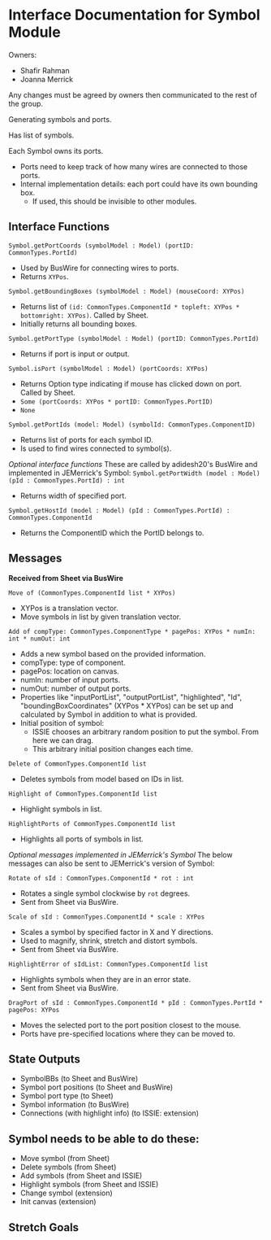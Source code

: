 # Interface Documentation for Symbol Module

Owners:
 - Shafir Rahman
 - Joanna Merrick

Any changes must be agreed by owners then communicated to the rest of the group.

Generating symbols and ports.

Has list of symbols.

Each Symbol owns its ports.
 - Ports need to keep track of how many wires are connected to those ports.
 - Internal implementation details: each port could have its own bounding box.
    - If used, this should be invisible to other modules.

## Interface Functions

`Symbol.getPortCoords (symbolModel : Model) (portID: CommonTypes.PortId)`
 - Used by BusWire for connecting wires to ports.
 - Returns `XYPos`.

`Symbol.getBoundingBoxes (symbolModel : Model) (mouseCoord: XYPos)`
 - Returns list of `(id: CommonTypes.ComponentId * topleft: XYPos * bottomright: XYPos)`. Called by Sheet.
 - Initially returns all bounding boxes.

`Symbol.getPortType (symbolModel : Model) (portID: CommonTypes.PortId)`
 - Returns if port is input or output.

`Symbol.isPort (symbolModel : Model) (portCoords: XYPos)`
 - Returns Option type indicating if mouse has clicked down on port. Called by Sheet.
 - `Some (portCoords: XYPos * portID: CommonTypes.PortID)`
 - `None`

`Symbol.getPortIds (model: Model) (symbolId: CommonTypes.ComponentID)`
 - Returns list of ports for each symbol ID.
 - Is used to find wires connected to symbol(s).

*Optional interface functions*
These are called by adidesh20's BusWire and implemented in JEMerrick's Symbol:
`Symbol.getPortWidth (model : Model) (pId : CommonTypes.PortId) : int`
 - Returns width of specified port.

`Symbol.getHostId (model : Model) (pId : CommonTypes.PortId) : CommonTypes.ComponentId`
 - Returns the ComponentID which the PortID belongs to.

## Messages
**Received from Sheet via BusWire**

`Move of (CommonTypes.ComponentId list * XYPos)`
 - XYPos is a translation vector.
 - Move symbols in list by given translation vector.

`Add of compType: CommonTypes.ComponentType * pagePos: XYPos * numIn: int * numOut: int`
 - Adds a new symbol based on the provided information.
 - compType: type of component.
 - pagePos: location on canvas.
 - numIn: number of input ports.
 - numOut: number of output ports.
 - Properties like "inputPortList", "outputPortList", "highlighted", "Id", "boundingBoxCoordinates" (XYPos * XYPos) can be set up and calculated by Symbol in addition to what is provided.
 - Initial position of symbol:
    - ISSIE chooses an arbitrary random position to put the symbol. From here we can drag. 
    - This arbitrary initial position changes each time.

`Delete of CommonTypes.ComponentId list`
 - Deletes symbols from model based on IDs in list.

`Highlight of CommonTypes.ComponentId list`
- Highlight symbols in list.

`HighlightPorts of CommonTypes.ComponentId list`
 - Highlights all ports of symbols in list.

*Optional messages implemented in JEMerrick's Symbol* 
The below messages can also be sent to JEMerrick's version of Symbol:

`Rotate of sId : CommonTypes.ComponentId * rot : int`
 - Rotates a single symbol clockwise by `rot` degrees.
 - Sent from Sheet via BusWire.

`Scale of sId : CommonTypes.ComponentId * scale : XYPos`
 - Scales a symbol by specified factor in X and Y directions.
 - Used to magnify, shrink, stretch and distort symbols.
 - Sent from Sheet via BusWire.

`HighlightError of sIdList: CommonTypes.ComponentId list`
 - Highlights symbols when they are in an error state.
 - Sent from Sheet via BusWire.
 
`DragPort of sId : CommonTypes.ComponentId * pId : CommonTypes.PortId * pagePos: XYPos`
 - Moves the selected port to the port position closest to the mouse.
 - Ports have pre-specified locations where they can be moved to.



## State Outputs
 - SymbolBBs (to Sheet and BusWire)
 - Symbol port positions (to Sheet and BusWire)
 - Symbol port type (to Sheet)
 - Symbol information (to BusWire)
 - Connections (with highlight info) (to ISSIE: extension)

## Symbol needs to be able to do these:
 - Move symbol (from Sheet)
 - Delete symbols (from Sheet)
 - Add symbols (from Sheet and ISSIE)
 - Highlight symbols (from Sheet and ISSIE)
 - Change symbol (extension)
 - Init canvas (extension)

 ## Stretch Goals
 
